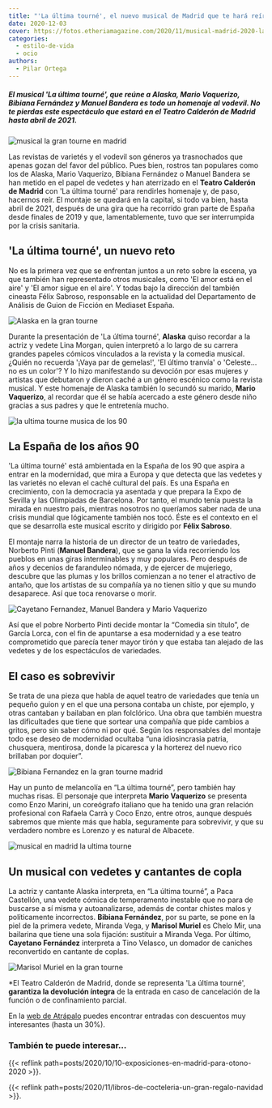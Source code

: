 ```yaml
---
title: "'La última tourné', el nuevo musical de Madrid que te hará reír entre plumas y lentejuelas"
date: 2020-12-03
cover: https://fotos.etheriamagazine.com/2020/11/musical-madrid-2020-la-ultima-tourne.jpg
categories: 
  - estilo-de-vida
  - ocio
authors: 
  - Pilar Ortega
---
```


##### El musical 'La última tourné', que reúne a Alaska, Mario Vaquerizo, Bibiana Fernández y Manuel Bandera es todo un homenaje al vodevil. No te pierdas este espectáculo que estará en el Teatro Calderón de Madrid hasta abril de 2021.

![musical la gran tourne en madrid](https://fotos.etheriamagazine.com/2020/11/musical-madrid-2020-la-ultima-tourne.jpg "Musical 'La gran tourné en Madrid'. © Jau Fornés")

Las revistas de varietés y el vodevil son géneros ya trasnochados que apenas gozan del 
favor del público. Pues bien, rostros tan populares como los de Alaska, Mario Vaquerizo, 
Bibiana Fernández o Manuel Bandera se han metido en el papel de vedetes y han aterrizado 
en el **Teatro Calderón de Madrid** con 'La última tourné' para rendirles homenaje y, de 
paso, hacernos reír. El montaje se quedará en la capital, si todo va bien, hasta abril 
de 2021, después de una gira que ha recorrido gran parte de España desde finales de 2019 
y que, lamentablemente, tuvo que ser interrumpida por la crisis sanitaria. 

## 'La última tourné', un nuevo reto

No es la primera vez que se enfrentan juntos a un reto sobre la escena, ya que también 
han representado otros musicales, como 'El amor está en el aire' y 'El amor sigue en el 
aire'. Y todas bajo la dirección del también cineasta Félix Sabroso, responsable en la 
actualidad del Departamento de Análisis de Guion de Ficción en Mediaset España. 

![Alaska en la gran tourne](https://fotos.etheriamagazine.com/2020/11/la-ultima-tourne-alaska.jpg "Alaska es una de las vedetes del musical.")

Durante la presentación de 'La última tourné', **Alaska** quiso recordar a la actriz y 
vedete Lina Morgan, quien interpretó a lo largo de su carrera grandes papeles cómicos 
vinculados a la revista y la comedia musical. ¿Quién no recuerda '¡Vaya par de 
gemelas!', 'El último tranvía' o 'Celeste… no es un color'? Y lo hizo manifestando su 
devoción por esas mujeres y artistas que debutaron y dieron caché a un género escénico 
como la revista musical. Y este homenaje de Alaska también lo secundó su marido, **Mario 
Vaquerizo**, al recordar que él se había acercado a este género desde niño gracias a sus 
padres y que le entretenía mucho. 

![la ultima tourne musica de los 90](https://fotos.etheriamagazine.com/2020/11/musical-madrid-bibiana-fernandez.jpg "'La última tourné' está ambientada en los años 90. © Jau Fornés")

## La España de los años 90

'La última tourné' está ambientada en la España de los 90 que aspira a entrar en la 
modernidad, que mira a Europa y que detecta que las vedetes y las varietés no elevan el 
caché cultural del país. Es una España en crecimiento, con la democracia ya asentada y 
que prepara la Expo de Sevilla y las Olimpiadas de Barcelona. Por tanto, el mundo tenía 
puesta la mirada en nuestro país, mientras nosotros no queríamos saber nada de una 
crisis mundial que lógicamente también nos tocó. Éste es el contexto en el que se 
desarrolla este musical escrito y dirigido por **Félix Sabroso**. 

El montaje narra la historia de un director de un teatro de variedades, Norberto Pinti 
(**Manuel Bandera**), que se gana la vida recorriendo los pueblos en unas giras 
interminables y muy populares. Pero después de años y decenios de faranduleo nómada, y 
de ejercer de mujeriego, descubre que las plumas y los brillos comienzan a no tener el 
atractivo de antaño, que los artistas de su compañía ya no tienen sitio y que su mundo 
desaparece. Así que toca renovarse o morir. 

![Cayetano Fernandez, Manuel Bandera y Mario Vaquerizo](https://fotos.etheriamagazine.com/2020/11/la-ultima-tourne-vaquerizo.jpg "Cayetano Fernández, Manuel Bandera y Mario Vaquerizo.")

Así que el pobre Norberto Pinti decide montar la “Comedia sin título”, de García Lorca, 
con el fin de apuntarse a esa modernidad y a ese teatro comprometido que parecía tener 
mayor tirón y que estaba tan alejado de las vedetes y de los espectáculos de variedades. 

## El caso es sobrevivir

Se trata de una pieza que habla de aquel teatro de variedades que tenía un pequeño guion 
y en el que una persona contaba un chiste, por ejemplo, y otras cantaban y bailaban en 
plan folclórico. Una obra que también muestra las dificultades que tiene que sortear una 
compañía que pide cambios a gritos, pero sin saber cómo ni por qué. Según los 
responsables del montaje todo ese deseo de modernidad ocultaba “una idiosincrasia 
patria, chusquera, mentirosa, donde la picaresca y la horterez del nuevo rico brillaban 
por doquier”. 

![Bibiana Fernandez en la gran tourne madrid](https://fotos.etheriamagazine.com/2020/11/la-ultima-tourne-bibiana-fernandez.jpg "Bibiana Fernández en 'La gran tourné'.")

Hay un punto de melancolía en “La última tourné”, pero también hay muchas risas. El 
personaje que interpreta **Mario Vaquerizo** se presenta como Enzo Marini, un coreógrafo 
italiano que ha tenido una gran relación profesional con Rafaela Carrà y Coco Enzo, 
entre otros, aunque después sabremos que miente más que habla, seguramente para 
sobrevivir, y que su verdadero nombre es Lorenzo y es natural de Albacete. 

![musical en madrid la ultima tourne](https://fotos.etheriamagazine.com/2020/11/musical-madrid-la-ultima-tourne.jpg "Grupo de intérpretes del musical.© Jau Fornés")

## Un musical con vedetes y cantantes de copla

La actriz y cantante Alaska interpreta, en “La última tourné”, a Paca Castellón, una 
vedete cómica de temperamento inestable que no para de buscarse a sí misma y 
autoanalizarse, además de contar chistes malos y políticamente incorrectos. **Bibiana 
Fernández**, por su parte, se pone en la piel de la primera vedete, Miranda Vega, y 
**Marisol Muriel** es Chelo Mir, una bailarina que tiene una sola fijación: sustituir a 
Miranda Vega. Por último, **Cayetano Fernández** interpreta a Tino Velasco, un domador 
de caniches reconvertido en cantante de coplas. 

![Marisol Muriel en la gran tourne](https://fotos.etheriamagazine.com/2020/11/la-ultima-tourne-marisol-muriel.jpg "Marisol Muriel y el equipo de 'La gran tourné'.")

\*El Teatro Calderón de Madrid, donde se representa 'La última tourné', **garantiza la 
devolución íntegra** de la entrada en caso de cancelación de la función o de 
confinamiento parcial. 

En la [web de 
Atrápalo](https://clk.tradedoubler.com/click?p=31881&a=3132464&url=https%3A%2F%2Fwww.atrapalo.com%2Fentradas%2Fla-ultima-tourne_e4846223%2F) 
puedes encontrar entradas con descuentos muy interesantes (hasta un 30%). 

### También te puede interesar...

{{< reflink path=posts/2020/10/10-exposiciones-en-madrid-para-otono-2020 >}}. 

{{< reflink path=posts/2020/11/libros-de-cocteleria-un-gran-regalo-navidad >}}.
